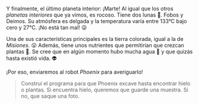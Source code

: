 <gs-attire attire-url="https://raw.githubusercontent.com/MumukiProject/mumuki-guia-gobstones-practica-integradora-primaria-ii/master/assets/attires/config_1551203291387.json"></gs-attire>

Y finalmente, el último planeta interior: ¡Marte! Al igual que los otros _planetas interiores_ que ya vimos, es rocoso. Tiene dos lunas :crescent_moon:. Fobos y Deimos. Su atmósfera es delgada y la temperatura varía entre 133°C bajo cero y 27°C. ¡No está tan mal! :stuck_out_tongue_winking_eye:

Una de sus características principales es la tierra colorada, igual a la de _Misiones_. :open_mouth: Además, tiene unos nutrientes que permitirían que crezcan plantas :seedling:. Se cree que en algún momento hubo mucha agua :ocean: y que quizás hasta existió vida. :alien:

¡Por eso, enviaremos al robot _Phoenix_ para averiguarlo!

> Construí el programa para que Phoenix excave hasta encontrar hielo o plantas. Si encuentra hielo, queremos que guarde una muestra. Si no, que saque una foto.